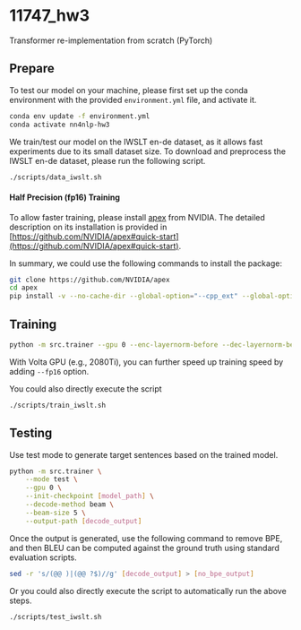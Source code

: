 # 11747_hw3
Transformer re-implementation from scratch (PyTorch)


## Prepare
To test our model on your machine, please first set up the conda environment with the provided `environment.yml` file, and activate it.

```bash
conda env update -f environment.yml
conda activate nn4nlp-hw3
```

We train/test our model on the IWSLT en-de dataset, as it allows fast experiments due to its small dataset size.
To download and preprocess the IWSLT en-de dataset, please run the following script.

```bash
./scripts/data_iwslt.sh
```

#### Half Precision (fp16) Training
To allow faster training, please install [apex](https://github.com/NVIDIA/apex) from NVIDIA.
The detailed description on its installation is provided in [https://github.com/NVIDIA/apex#quick-start](https://github.com/NVIDIA/apex#quick-start).

In summary, we could use the following commands to install the package:

```bash
git clone https://github.com/NVIDIA/apex
cd apex
pip install -v --no-cache-dir --global-option="--cpp_ext" --global-option="--cuda_ext" ./
```

## Training
```bash
python -m src.trainer --gpu 0 --enc-layernorm-before --dec-layernorm-before --label-smoothing 0.1
```

With Volta GPU (e.g., 2080Ti), you can further speed up training speed by adding `--fp16` option.

You could also directly execute the script
```bash
./scripts/train_iwslt.sh
```

## Testing

Use test mode to generate target sentences based on the trained model.
```bash
python -m src.trainer \
    --mode test \
    --gpu 0 \
    --init-checkpoint [model_path] \
    --decode-method beam \
    --beam-size 5 \
    --output-path [decode_output]
```

Once the output is generated, use the following command to remove BPE, and then BLEU can be computed against the ground truth using standard evaluation scripts.

```bash
sed -r 's/(@@ )|(@@ ?$)//g' [decode_output] > [no_bpe_output]
```


Or you could also directly execute the script to automatically run the above steps.
```bash
./scripts/test_iwslt.sh
```
